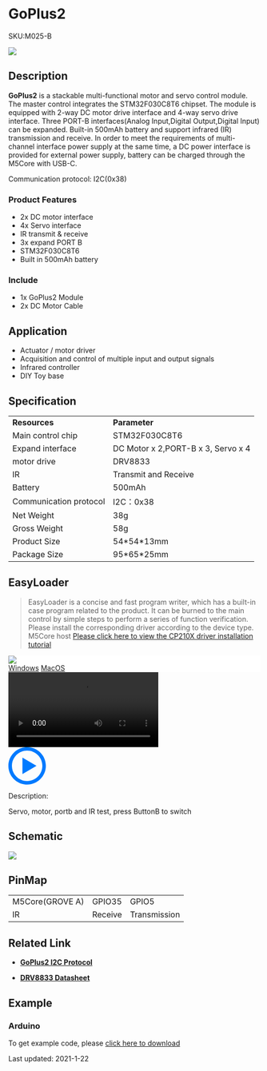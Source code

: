 # GoPlus2

<el-tag effect="plain">SKU:M025-B</el-tag>

<div class="product_pic"><img src="assets/img/product_pics/module/goplusII/GoPlus2.webp"></div>

## Description

**GoPlus2**  is a stackable multi-functional motor and servo control module. The master control integrates the STM32F030C8T6 chipset. The module is equipped with 2-way DC motor drive interface and 4-way servo drive interface. Three PORT-B interfaces(Analog Input,Digital Output,Digital Input) can be expanded. Built-in 500mAh battery and support infrared (IR) transmission and receive. In order to meet the requirements of multi-channel interface power supply at the same time, a DC power interface is provided for external power supply, battery can be charged through the M5Core with USB-C.

Communication protocol: I2C(0x38)

### Product Features

-  2x DC motor interface
-  4x Servo interface
-  IR transmit & receive
-  3x expand PORT B
-  STM32F030C8T6
-  Built in 500mAh battery

### Include

-  1x GoPlus2 Module
-  2x DC Motor Cable

## Application

- Actuator / motor driver
- Acquisition and control of multiple input and output signals
- Infrared controller
- DIY Toy base

## Specification

<table>
   <tr style="font-weight:bold">
      <td>Resources</td>
      <td>Parameter</td>
   </tr>
   <tr>
      <td>Main control chip</td>
      <td>STM32F030C8T6</td>
   </tr>
   <tr>
      <td>Expand interface</td>
      <td>DC Motor x 2,PORT-B x 3, Servo x 4</td>
   </tr>
   <tr>
      <td>motor drive</td>
      <td>DRV8833</td>
   </tr>
   <tr>
      <td>IR</td>
      <td>Transmit and Receive</td>
   </tr>
   <tr>
      <td>Battery</td>
      <td>500mAh</td>
   </tr>
   <tr>
      <td>Communication protocol</td>
      <td>I2C：0x38</td>
   </tr>
   <tr>
      <td>Net Weight</td>
      <td>38g</td>
   </tr>
   <tr>
      <td>Gross Weight</td>
      <td>58g</td>
   </tr>
   <tr>
      <td>Product Size</td>
      <td>54*54*13mm</td>
   </tr>
   <tr>
      <td>Package Size</td>
      <td>95*65*25mm</td>
   </tr>
 </table>

## EasyLoader

>EasyLoader is a concise and fast program writer, which has a built-in case program related to the product. It can be burned to the main control by simple steps to perform a series of function verification. Please install the corresponding driver according to the device type. M5Core host [Please click here to view the CP210X driver installation tutorial](en/arduino/arduino_development)

<div class="easyloader-box">
    <div style="background-color:white;">
        <div><img src="https://m5stack.oss-cn-shenzhen.aliyuncs.com/image/easyloader_intro.webp"></div>
        <div class="easyloader-btn">
            <a href="https://m5stack.oss-cn-shenzhen.aliyuncs.com/EasyLoader/Windows/MODULE/EasyLoader_GoPlus2.exe">Windows</a>
            <a href="https://m5stack.oss-cn-shenzhen.aliyuncs.com/EasyLoader/MacOS/MODULE/EasyLoader_GoPlus2.dmg">MacOS</a>
        </div>
    </div>
    <div>
        <video id="example_video" controls>
            <source src="https://m5stack.oss-cn-shenzhen.aliyuncs.com/video/Product_example_video/Module/GoPlus2.mp4" type="video/mp4">
        </video>
        <div class="easyloader-mask">
        <a>
            <svg id="play-btn" t="1583228776634" class="icon" viewBox="0 0 1024 1024" version="1.1" xmlns="http://www.w3.org/2000/svg" p-id="4152" width="75" height="75"><path d="M512 0C229.216 0 0 229.216 0 512s229.216 512 512 512 512-229.216 512-512S794.784 0 512 0z m0 928C282.24 928 96 741.76 96 512S282.24 96 512 96s416 186.24 416 416-186.24 416-416 416zM384 288l384 224-384 224z" p-id="4153" fill="#007aff"></path></svg></a>
            <p>Description:</p>
            <p>Servo, motor, portb and IR test, press ButtonB to switch</p>
        </div>
    </div>
</div>


## Schematic

<img src="assets/img/product_pics/module/goplusII/goplusII_sch.webp">

## PinMap

<table>
 <tr><td>M5Core(GROVE A)</td><td>GPIO35</td><td>GPIO5</td></tr>
 <tr><td>IR</td><td>Receive</td><td>Transmission</td></tr>
</table>

## Related Link

- **[GoPlus2 I2C Protocol](https://m5stack.oss-cn-shenzhen.aliyuncs.com/resource/docs/GO%20PLUS2%20Guide.docx)**

- **[DRV8833 Datasheet](https://m5stack.oss-cn-shenzhen.aliyuncs.com/resource/docs/datasheet/module/DRV8833_datasheet.pdf)**

## Example

### Arduino

To get example code, please [click here to download](https://github.com/m5stack/M5-ProductExampleCodes/tree/master/Module/GoPLUS2)

<el-divider content-position="right">Last updated: 2021-1-22</el-divider>

<script>

   var purchase_link = 'https://m5stack.com/collections/m5-module/products/goplus2-dc-motor-and-servo-driver-module-stm32f0';

   anchor_search(purchase_link);
   scrollFunc();

</script>
